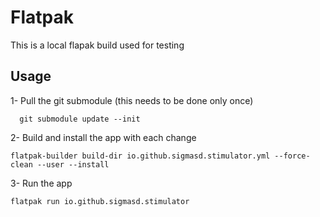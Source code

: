 # Flatpak

This is a local flapak build used for testing

## Usage

1- Pull the git submodule (this needs to be done only once)

```
  git submodule update --init
```

2- Build and install the app with each change

```
flatpak-builder build-dir io.github.sigmasd.stimulator.yml --force-clean --user --install
```

3- Run the app

```
flatpak run io.github.sigmasd.stimulator
```
